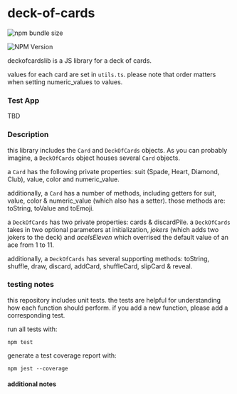 # deck-of-cards

![npm bundle size](https://img.shields.io/bundlephobia/min/%40mikeygough%2Fdeck-of-cards)

![NPM Version](https://img.shields.io/npm/v/%40mikeygough%2Fdeck-of-cards)

deckofcardslib is a JS library for a deck of cards.

values for each card are set in `utils.ts`. please note that order matters when setting numeric_values to values.

### Test App

TBD

### Description

this library includes the `Card` and `DeckOfCards` objects. As you can probably imagine, a `DeckOfCards` object houses several `Card` objects.

a `Card` has the following private properties: suit (Spade, Heart, Diamond, Club), value, color and numeric_value.

additionally, a `Card` has a number of methods, including getters for suit, value, color & numeric_value (which also has a setter). those methods are: toString, toValue and toEmoji.

a `DeckOfCards` has two private properties: cards & discardPile. a `DeckOfCards` takes in two optional parameters at initialization, _jokers_ (which adds two jokers to the deck) and _aceIsEleven_ which overrised the default value of an ace from 1 to 11.

additionally, a `DeckOfCards` has several supporting methods: toString, shuffle, draw, discard, addCard, shuffleCard, slipCard & reveal.

### testing notes

this repository includes unit tests. the tests are helpful for understanding how each function should perform. if you add a new function, please add a corresponding test.

run all tests with:

`npm test`

generate a test coverage report with:

`npm jest --coverage`

#### additional notes

